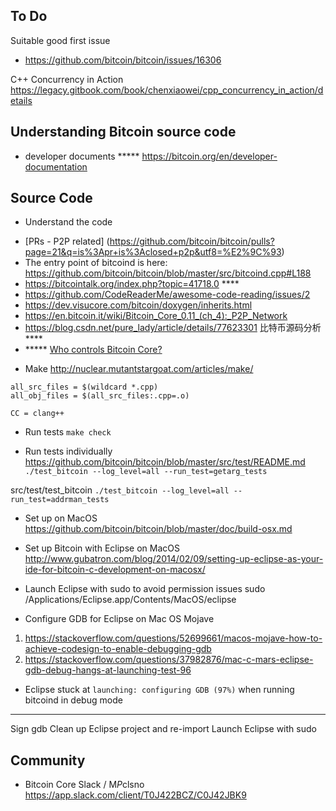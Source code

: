 ## To Do

Suitable good first issue
- https://github.com/bitcoin/bitcoin/issues/16306

C++ Concurrency in Action
https://legacy.gitbook.com/book/chenxiaowei/cpp_concurrency_in_action/details

## Understanding Bitcoin source code

* developer documents *****
https://bitcoin.org/en/developer-documentation

## Source Code

* Understand the code
- [PRs - P2P related] (https://github.com/bitcoin/bitcoin/pulls?page=21&q=is%3Apr+is%3Aclosed+p2p&utf8=%E2%9C%93)
- The entry point of bitcoind is here: https://github.com/bitcoin/bitcoin/blob/master/src/bitcoind.cpp#L188
- https://bitcointalk.org/index.php?topic=41718.0 ****
- https://github.com/CodeReaderMe/awesome-code-reading/issues/2
- https://dev.visucore.com/bitcoin/doxygen/inherits.html
- https://en.bitcoin.it/wiki/Bitcoin_Core_0.11_(ch_4):_P2P_Network
- https://blog.csdn.net/pure_lady/article/details/77623301 比特币源码分析 ****
- ***** [Who controls Bitcoin Core?](https://medium.com/@lopp/who-controls-bitcoin-core-c55c0af91b8a)

* Make
http://nuclear.mutantstargoat.com/articles/make/

```
all_src_files = $(wildcard *.cpp)
all_obj_files = $(all_src_files:.cpp=.o)

CC = clang++
```

* Run tests
`make check`

* Run tests individually
https://github.com/bitcoin/bitcoin/blob/master/src/test/README.md
`./test_bitcoin --log_level=all --run_test=getarg_tests`

src/test/test_bitcoin
`./test_bitcoin --log_level=all --run_test=addrman_tests`

* Set up on MacOS
https://github.com/bitcoin/bitcoin/blob/master/doc/build-osx.md

* Set up Bitcoin with Eclipse on MacOS
http://www.gubatron.com/blog/2014/02/09/setting-up-eclipse-as-your-ide-for-bitcoin-c-development-on-macosx/

* Launch Eclipse with sudo to avoid permission issues
sudo /Applications/Eclipse.app/Contents/MacOS/eclipse

* Configure GDB for Eclipse on Mac OS Mojave
1. https://stackoverflow.com/questions/52699661/macos-mojave-how-to-achieve-codesign-to-enable-debugging-gdb
2. https://stackoverflow.com/questions/37982876/mac-c-mars-eclipse-gdb-debug-hangs-at-launching-test-96

* Eclipse stuck at `launching: configuring GDB (97%)` when running bitcoind in debug mode
---
Sign gdb
Clean up Eclipse project and re-import
Launch Eclipse with sudo

## Community

* Bitcoin Core Slack / M*P*clsno
https://app.slack.com/client/T0J422BCZ/C0J42JBK9
